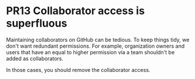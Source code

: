 # PR13 Collaborator access is superfluous

Maintaining collaborators on GitHub can be tedious. To keep things tidy, we
don't want redundant permissions. For example, organization owners and users
that have an equal to higher permission via a team shouldn't be added as
collaborators.

In those cases, you should remove the collaborator access.